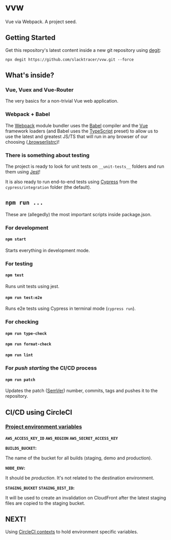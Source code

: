 
#  vvw

Vue via Webpack. A project seed.



## Getting Started

Get this repository's latest content inside a new git repository using [degit](https://github.com/Rich-Harris/degit):

```
npx degit https://github.com/slacktracer/vvw.git --force
```

## What's inside?

### Vue, Vuex and Vue-Router

The very basics for a non-trivial Vue web application.

### Webpack + Babel

The [Webpack](https://webpack.js.org/) module bundler uses the [Babel](https://babeljs.io/)  compiler and the [Vue](https://vuejs.org/) framework loaders (and Babel uses the [TypeScript](https://www.typescriptlang.org/) preset) to allow us to use the latest and greatest JS/TS that will run in any browser of our choosing ([.browserlistrc](https://github.com/browserslist/browserslist))!

### There is something about testing

The project is ready to look for unit tests on `__unit-tests__` folders and run them using [Jest](https://jestjs.io/)!

It is also ready to run end-to-end tests using [Cypress](https://www.cypress.io/) from the `cypress/integration` folder (the default).

## `npm run ...`

These are (allegedly) the most important scripts inside package.json.

### For development

#### `npm start`

Starts everything in development mode.

### For testing

#### `npm test`

Runs unit tests using jest.

#### `npm run test:e2e`

Runs e2e tests using Cypress in terminal mode (`cypress run`).

### For checking

#### `npm run type-check`
#### `npm run format-check`
#### `npm run lint`

### For _push starting_ the CI/CD process

#### `npm run patch`

Updates the patch ([SemVer](https://semver.org/)) number, commits, tags and pushes it to the repository.

## CI/CD using CircleCI

### [Project environment variables](https://circleci.com/docs/2.0/env-vars/#setting-an-environment-variable-in-a-project)

**`AWS_ACCESS_KEY_ID`**
**`AWS_REGION`**
**`AWS_SECRET_ACCESS_KEY`**

**`BUILDS_BUCKET`:**

The name of the bucket for all builds (staging, demo and production).

**`NODE_ENV`:**

It should be _production_. It's not related to the destination environment.

**`STAGING_BUCKET`**
**`STAGING_DIST_ID`:**

It will be used to create an invalidation on CloudFront after the latest staging files are copied to the staging bucket.

## NEXT!

Using [CircleCI contexts](https://circleci.com/docs/2.0/contexts/) to hold environment specific variables.
